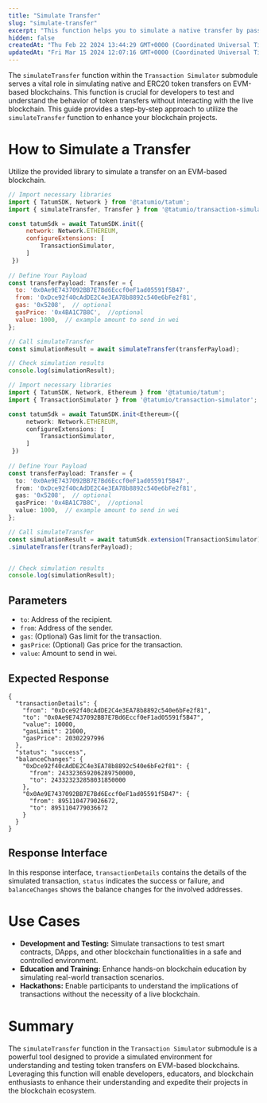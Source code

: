 ```yaml
---
title: "Simulate Transfer"
slug: "simulate-transfer"
excerpt: "This function helps you to simulate a native transfer by passing a payload to   the function simulateTransfer of the extension '@tatumio/transaction-simulator'"
hidden: false
createdAt: "Thu Feb 22 2024 13:44:29 GMT+0000 (Coordinated Universal Time)"
updatedAt: "Fri Mar 15 2024 12:07:16 GMT+0000 (Coordinated Universal Time)"
---
```

The `simulateTransfer` function within the `Transaction Simulator` submodule serves a vital role in simulating native and ERC20 token transfers on EVM-based blockchains. This function is crucial for developers to test and understand the behavior of token transfers without interacting with the live blockchain. This guide provides a step-by-step approach to utilize the `simulateTransfer` function to enhance your blockchain projects.

# How to Simulate a Transfer

Utilize the provided library to simulate a transfer on an EVM-based blockchain.

```javascript
// Import necessary libraries
import { TatumSDK, Network } from '@tatumio/tatum';
import { simulateTransfer, Transfer } from '@tatumio/transaction-simulator';

const tatumSdk = await TatumSDK.init({
     network: Network.ETHEREUM,
     configureExtensions: [
         TransactionSimulator,
     ]
 })
 
// Define Your Payload
const transferPayload: Transfer = {
  to: '0x0Ae9E7437092BB7E7Bd6Eccf0eF1ad05591f5B47',
  from: '0xDce92f40cAdDE2C4e3EA78b8892c540e6bFe2f81',
  gas: '0x5208',  // optional
  gasPrice: '0x4BA1C7B8C',  //optional
  value: 1000,  // example amount to send in wei
};

// Call simulateTransfer
const simulationResult = await simulateTransfer(transferPayload);

// Check simulation results
console.log(simulationResult);
```
```typescript
// Import necessary libraries
import { TatumSDK, Network, Ethereum } from '@tatumio/tatum';
import { TransactionSimulator } from '@tatumio/transaction-simulator';

const tatumSdk = await TatumSDK.init<Ethereum>({
     network: Network.ETHEREUM,
     configureExtensions: [
         TransactionSimulator,
     ]
 })
 
// Define Your Payload
const transferPayload: Transfer = {
  to: '0x0Ae9E7437092BB7E7Bd6Eccf0eF1ad05591f5B47',
  from: '0xDce92f40cAdDE2C4e3EA78b8892c540e6bFe2f81',
  gas: '0x5208',  // optional
  gasPrice: '0x4BA1C7B8C',  //optional
  value: 1000,  // example amount to send in wei
};

// Call simulateTransfer
const simulationResult = await tatumSdk.extension(TransactionSimulator)
.simulateTransfer(transferPayload);


// Check simulation results
console.log(simulationResult);
```

## Parameters

- `to`: Address of the recipient.
- `from`: Address of the sender.
- `gas`: (Optional) Gas limit for the transaction.
- `gasPrice`: (Optional) Gas price for the transaction.
- `value`: Amount to send in wei.

## Expected Response

```json5
{
  "transactionDetails": {
    "from": "0xDce92f40cAdDE2C4e3EA78b8892c540e6bFe2f81",
    "to": "0x0Ae9E7437092BB7E7Bd6Eccf0eF1ad05591f5B47",
    "value": 10000,
    "gasLimit": 21000,
    "gasPrice": 20302297996
  },
  "status": "success",
  "balanceChanges": {
    "0xDce92f40cAdDE2C4e3EA78b8892c540e6bFe2f81": {
      "from": 243323659206289750000,
      "to": 243323232858031850000
    },
    "0x0Ae9E7437092BB7E7Bd6Eccf0eF1ad05591f5B47": {
      "from": 8951104779026672,
      "to": 8951104779036672
    }
  }
}
```

## Response Interface

In this response interface, `transactionDetails` contains the details of the simulated transaction, `status` indicates the success or failure, and `balanceChanges` shows the balance changes for the involved addresses.

# Use Cases

- **Development and Testing:** Simulate transactions to test smart contracts, DApps, and other blockchain functionalities in a safe and controlled environment.
- **Education and Training:** Enhance hands-on blockchain education by simulating real-world transaction scenarios.
- **Hackathons:** Enable participants to understand the implications of transactions without the necessity of a live blockchain.

# Summary

The `simulateTransfer` function in the `Transaction Simulator` submodule is a powerful tool designed to provide a simulated environment for understanding and testing token transfers on EVM-based blockchains. Leveraging this function will enable developers, educators, and blockchain enthusiasts to enhance their understanding and expedite their projects in the blockchain ecosystem.
